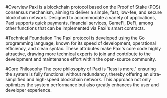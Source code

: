 #Overview
Paxi is a blockchain protocol based on the Proof of Stake (POS) consensus mechanism, aiming to deliver a simple, fast, low-fee, and secure blockchain network. Designed to accommodate a variety of applications, Paxi supports quick payments, financial services, GameFi, DeFi, among other functions that can be implemented via Paxi's smart contracts.

#Technical Foundation
The Paxi protocol is developed using the Go programming language, known for its speed of development, operational efficiency, and clean syntax. These attributes make Paxi's core code highly attractive, drawing more technical experts to join and contribute to the development and maintenance effort within the open-source community.

#Core Philosophy
The core philosophy of Paxi is "less is more," ensuring the system is fully functional without redundancy, thereby offering an ultra-simplified and high-speed blockchain network. This approach not only optimizes the system performance but also greatly enhances the user and developer experience.
